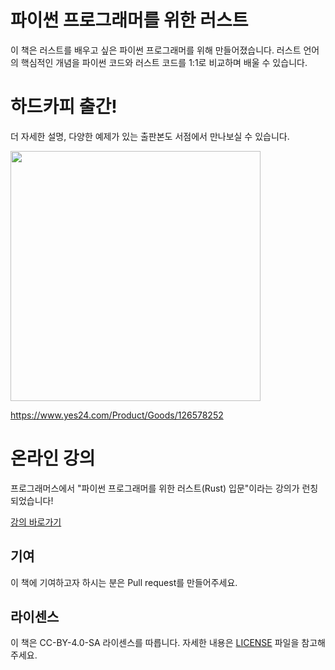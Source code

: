 # 파이썬 프로그래머를 위한 러스트

이 책은 러스트를 배우고 싶은 파이썬 프로그래머를 위해 만들어졌습니다. 러스트 언어의 핵심적인 개념을 파이썬 코드와 러스트 코드를 1:1로 비교하며 배울 수 있습니다.

# 하드카피 출간!

더 자세한 설명, 다양한 예제가 있는 출판본도 서점에서 만나보실 수 있습니다.

<img src="https://github.com/Indosaram/rust-python-book/assets/47408490/5d9d0a30-456c-4da8-8b2d-326be90246c1" width=400>

https://www.yes24.com/Product/Goods/126578252

# 온라인 강의

프로그래머스에서 "파이썬 프로그래머를 위한 러스트(Rust) 입문"이라는 강의가 런칭되었습니다!

[강의 바로가기](https://school.programmers.co.kr/learn/courses/16130/16130-%ED%8C%8C%EC%9D%B4%EC%8D%AC-%ED%94%84%EB%A1%9C%EA%B7%B8%EB%9E%98%EB%A8%B8%EB%A5%BC-%EC%9C%84%ED%95%9C-%EB%9F%AC%EC%8A%A4%ED%8A%B8rust-%EC%9E%85%EB%AC%B8)

## 기여

이 책에 기여하고자 하시는 분은 Pull request를 만들어주세요.

## 라이센스

이 책은 CC-BY-4.0-SA 라이센스를 따릅니다. 자세한 내용은 [LICENSE](LICENSE) 파일을 참고해주세요.
